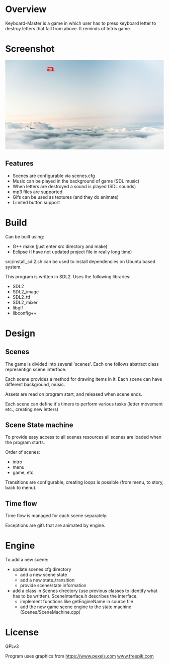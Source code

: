 # Overview

Keyboard-Master is a game in which user has to press keyboard letter to destroy letters that fall from above. It reminds of tetris game.

# Screenshot

![Screenshot](https://github.com/rumca-js/Keyboard-Master/raw/master/data/wallpapers/screenshot1.png)

## Features

 - Scenes are configurable via scenes.cfg
 - Music can be played in the background of game (SDL music)
 - When letters are destroyed a sound is played (SDL sounds)
 - mp3 files are supported
 - Gifs can be used as textures (and they do animate)
 - Limited button support

# Build

Can be built using:

 - G++ make (just enter src directory and make)
 - Eclipse (I have not updated project file in really long time)

src/install_sdl2.sh can be used to install dependencies on Ubuntu based system.

This program is written in SDL2.
Uses the following libraries:
 - SDL2
 - SDL2_image
 - SDL2_ttf
 - SDL2_mixer
 - libgif
 - libconfig++

# Design

## Scenes

The game is divided into several 'scenes'. Each one follows abstract class representign scene interface.

Each scene provides a method for drawing items in it. Each scene can have different background,
music.

Assets are read on program start, and released when scene ends.

Each scene can define it's timers to perform various tasks (letter movement etc., creating new letters)

## Scene State machine

To provide easy access to all scenes resources all scenes are loaded when the program starts.

Order of scenes:
 - intro
 - menu
 - game, etc.

Transitions are configurable, creating loops is possible (from menu, to story, back to menu).

## Time flow

Time flow is managed for each scene separately.

Exceptions are gifs that are animated by engine.

# Engine

To add a new scene:
 - update scenes.cfg directory
    - add a new scene state
    - add a new state_transition
    - provide scene/state information
 - add a class in Scenes directory (use previous classes to identify what has to be written). SceneInterface.h describes the interface.
    - implement functions like getEngineName in source file
    - add the new game scene engine to the state machine (Scenes/SceneMachine.cpp)

# License

GPLv3

Program uses graphics from 
https://www.pexels.com
www.freepik.com
